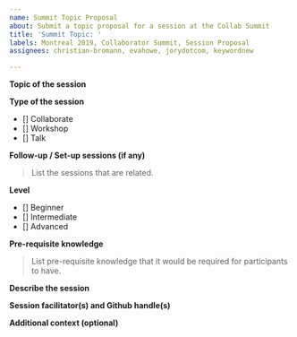 ```yaml
---
name: Summit Topic Proposal
about: Submit a topic proposal for a session at the Collab Summit
title: 'Summit Topic: '
labels: Montreal 2019, Collaborator Summit, Session Proposal
assignees: christian-bromann, evahowe, jorydotcom, keywordnew

---
```


<!--
Thank you! You are submitting a topic for the next Collaborator's Summit, Montreal 2019!

Please include as much detail as you are able to at this moment. Don't worry, it doesn't have to be complete.

Please feel free to link to any other issue, PR, or resource that could be relevant.
-->

**Topic of the session**

**Type of the session**
- [] Collaborate
- [] Workshop
- [] Talk


**Follow-up / Set-up sessions (if any)**
> List the sessions that are related. 


**Level**
- [] Beginner
- [] Intermediate
- [] Advanced

**Pre-requisite knowledge**
> List pre-requisite knowledge that it would be required for participants to have.


**Describe the session**


**Session facilitator(s) and Github handle(s)**

<!--
Here's a handy [guide](https://github.com/nodejs/summit/blob/master/SESSION_FACILITATOR_GUIDE.md) for the person or persons who will facilitate this session.
-->


**Additional context (optional)**
